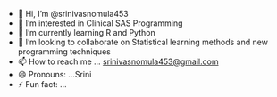 - 👋 Hi, I’m @srinivasnomula453
- 👀 I’m interested in Clinical SAS Programming
- 🌱 I’m currently learning R and Python
- 💞️ I’m looking to collaborate on Statistical learning methods and new programming techniques
- 📫 How to reach me ... srinivasnomula453@gmail.com
- 😄 Pronouns: ...Srini
- ⚡ Fun fact: ...

<!---
srinivasnomula453/srinivasnomula453 is a ✨ special ✨ repository because its `README.md` (this file) appears on your GitHub profile.
You can click the Preview link to take a look at your changes.
--->
